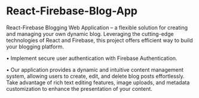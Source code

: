 # React-Firebase-Blog-App
React-Firebase Blogging Web Application – a flexible solution for creating and managing your own dynamic blog. Leveraging the cutting-edge technologies of React and Firebase, this project offers efficient way to build your blogging platform.

• Implement secure user authentication with Firebase Authentication.

• Our application provides a dynamic and intuitive content management system,  allowing users to create, edit, and delete blog posts effortlessly. 
  Take advantage of rich text editing features, image uploads, and metadata customization to enhance the presentation of your content.
